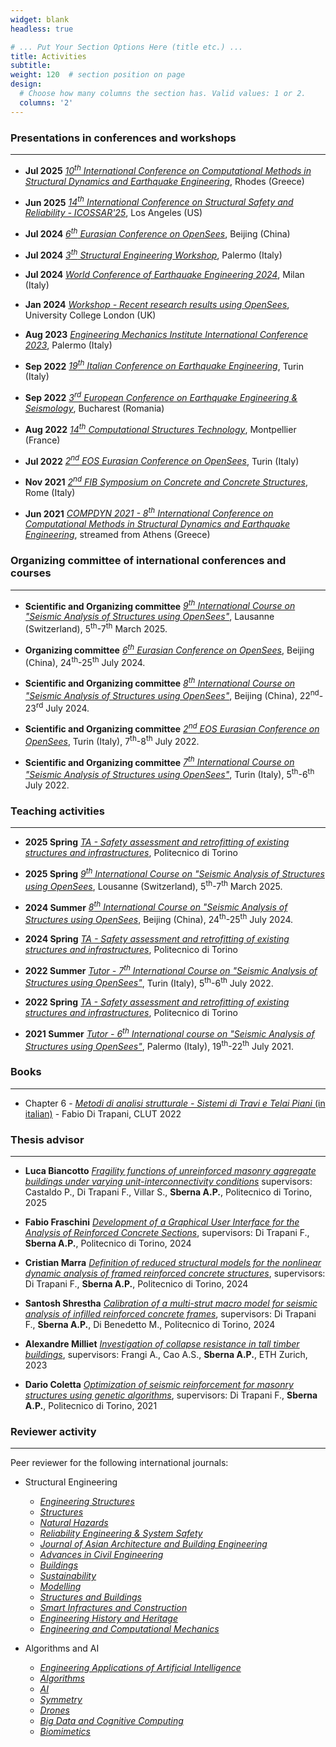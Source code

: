 ```yaml
---
widget: blank
headless: true

# ... Put Your Section Options Here (title etc.) ...
title: Activities
subtitle:
weight: 120  # section position on page
design:
  # Choose how many columns the section has. Valid values: 1 or 2.
  columns: '2'
---
```




### Presentations in conferences and workshops
---

* **Jul 2025** [*10<sup>th</sup> International Conference on Computational Methods in Structural Dynamics and Earthquake Engineering*](/uploads/certificate_presentation_compdyn_2025.pdf), Rhodes (Greece)

* **Jun 2025** [*14<sup>th</sup> International Conference on Structural Safety and Reliability - ICOSSAR'25*](https://www.icossar2025.org/), Los Angeles (US)

* **Jul 2024** [*6<sup>th</sup> Eurasian Conference on OpenSees*](https://www.eurasianopensees.com/beijing-2024/), Beijing (China)

* **Jul 2024** [*3<sup>th</sup> Structural Engineering Workshop*](/uploads/flyer_3rd_structural_engineering_workshop.pdf), Palermo (Italy)

* **Jul 2024** [*World Conference of Earthquake Engineering 2024*](https://www.wcee2024.it/), Milan (Italy)

* **Jan 2024** [*Workshop - Recent research results using OpenSees*](https://www.linkedin.com/feed/update/urn:li:activity:7149133331433947136), University College London (UK)

* **Aug 2023** [*Engineering Mechanics Institute International Conference 2023*](https://emi2023ic.com/), Palermo (Italy)

* **Sep 2022** [*19<sup>th</sup> Italian Conference on Earthquake Engineering*](http://convegno.anidis.it/index.php/anidis/2022), Turin (Italy)

* **Sep 2022** [*3<sup>rd</sup> European Conference on Earthquake Engineering & Seismology*](https://3ecees.ro/), Bucharest (Romania)

* **Aug 2022** [*14<sup>th</sup> Computational Structures Technology*](https://www.cstconference.com/), Montpellier (France)

* **Jul 2022** [*2<sup>nd</sup> EOS Eurasian Conference on OpenSees*](https://eosd2022.weebly.com/), Turin (Italy)

* **Nov 2021** [*2<sup>nd</sup> FIB Symposium on Concrete and Concrete Structures*](http://fibitaliayoung.it/index.php/symposium-2021-english-version/), Rome (Italy)

* **Jun 2021** [*COMPDYN 2021 - 8<sup>th</sup> International Conference on Computational Methods in Structural Dynamics and Earthquake Engineering*](https://2021.compdyn.org/), streamed from Athens (Greece)





### Organizing committee of international conferences and courses
---

* **Scientific and Organizing committee** [*9<sup>th</sup> International Course on "Seismic Analysis of Structures using OpenSees"*](https://www.eurasianopensees.com/os-courses/9th-international-course/), Lausanne (Switzerland), 5<sup>th</sup>-7<sup>th</sup> March 2025.

* **Organizing committee** [*6<sup>th</sup> Eurasian Conference on OpenSees*](https://www.eurasianopensees.com/beijing-2024/), Beijing (China), 24<sup>th</sup>-25<sup>th</sup> July 2024.

* **Scientific and Organizing committee** [*8<sup>th</sup> International Course on "Seismic Analysis of Structures using OpenSees"*](https://www.eurasianopensees.com/eos-course-2024/), Beijing (China), 22<sup>nd</sup>-23<sup>rd</sup> July 2024.

* **Scientific and Organizing committee** [*2<sup>nd</sup> EOS Eurasian Conference on OpenSees*](https://eosd2022.weebly.com/), Turin (Italy), 7<sup>th</sup>-8<sup>th</sup> July 2022.

* **Scientific and Organizing committee** [*7<sup>th</sup> International Course on "Seismic Analysis of Structures using OpenSees"*](https://international.polito.it/catalogue/summer_schools/2022/seismic_analysis_of_structures_using_opensees_summer_school_7th_edition), Turin (Italy), 5<sup>th</sup>-6<sup>th</sup> July 2022.






### Teaching activities
---

* **2025 Spring** [*TA - Safety assessment and retrofitting of existing structures and infrastructures*](https://didattica.polito.it/pls/portal30/gap.pkg_guide.viewGap?p_cod_ins=01UDLVA&p_a_acc=2025&p_header=S&p_lang=IT&multi=N), Politecnico di Torino

* **2025 Spring** [*9<sup>th</sup> International Course on "Seismic Analysis of Structures using OpenSees*](https://www.eurasianopensees.com/os-courses/9th-international-course/), Lousanne (Switzerland), 5<sup>th</sup>-7<sup>th</sup> March 2025.

* **2024 Summer** [*8<sup>th</sup> International Course on "Seismic Analysis of Structures using OpenSees*](https://www.eurasianopensees.com/eos-course-2024/), Beijing (China), 24<sup>th</sup>-25<sup>th</sup> July 2024.

* **2024 Spring** [*TA - Safety assessment and retrofitting of existing structures and infrastructures*](https://didattica.polito.it/pls/portal30/gap.pkg_guide.viewGap?p_cod_ins=01UDLVA&p_a_acc=2024&p_header=S&p_lang=IT&multi=N), Politecnico di Torino

* **2022 Summer** [*Tutor - 7<sup>th</sup> International Course on "Seismic Analysis of Structures using OpenSees"*](https://international.polito.it/catalogue/summer_schools/2022/seismic_analysis_of_structures_using_opensees_summer_school_7th_edition), Turin (Italy), 5<sup>th</sup>-6<sup>th</sup> July 2022.

* **2022 Spring** [*TA - Safety assessment and retrofitting of existing structures and infrastructures*](https://didattica.polito.it/pls/portal30/gap.pkg_guide.viewGap?p_cod_ins=01UDLMX&p_a_acc=2022), Politecnico di Torino

* **2021 Summer** [*Tutor - 6<sup>th</sup> International course on "Seismic Analysis of Structures using OpenSees"*](https://www.researchgate.net/profile/Giovanni-Minafo/project/6th-International-Course-on-Seismic-Analysis-of-Structures-using-OpenSees-Finite-element-based-framework-and-civil-engineering-University-of-Palermo/attachment/60cddd7f6160740001e41d10/AS:1036382780792833@1624104318985/download/Progr_OpenSees2021_Palermo_def.pdf?context=ProjectUpdatesLog), Palermo (Italy), 19<sup>th</sup>-22<sup>th</sup> July 2021.


### Books
---

* Chapter 6 - [*Metodi di analisi strutturale - Sistemi di Travi e Telai Piani* (in italian)](https://www.clut.it/ita/architettura-ingegneria-civile-edile-urbanistica-museografia/-/metodi-di-analisi-strutturale-sistemi-di-travi-e-telai-piani/503.html) - Fabio Di Trapani, CLUT 2022 




### Thesis advisor
---

* **Luca Biancotto** [*Fragility functions of unreinforced masonry aggregate buildings under varying unit-interconnectivity conditions*](https://webthesis.biblio.polito.it/34801/1/tesi.pdf) supervisors: Castaldo P., Di Trapani F., Villar S., **Sberna A.P.**, Politecnico di Torino, 2025

* **Fabio Fraschini** [*Development of a Graphical User Interface for the Analysis of Reinforced Concrete Sections*](https://github.com/AntonioSberna/RC-Section-Flex-GUI), supervisors: Di Trapani F., **Sberna A.P.**, Politecnico di Torino, 2024

* **Cristian Marra** [*Definition of reduced structural models for the nonlinear dynamic analysis of framed reinforced concrete structures*](https://webthesis.biblio.polito.it/31432/), supervisors: Di Trapani F., **Sberna A.P.**, Politecnico di Torino, 2024

* **Santosh Shrestha** [*Calibration of a multi-strut macro model for seismic analysis of infilled reinforced concrete frames*](https://webthesis.biblio.polito.it/30754/), supervisors: Di Trapani F., **Sberna A.P.**, Di Benedetto M., Politecnico di Torino, 2024

* **Alexandre Milliet** [*Investigation of collapse resistance in tall timber buildings*](https://frangi.ibk.ethz.ch/de/forschung/reliability-of-glued-laminated-timber/robustness_highrise.html), supervisors: Frangi A., Cao A.S., **Sberna A.P.**, ETH Zurich, 2023

* **Dario Coletta** [*Optimization of seismic reinforcement for masonry structures using genetic algorithms*](https://webthesis.biblio.polito.it/20663/), supervisors: Di Trapani F., **Sberna A.P.**, Politecnico di Torino, 2021 


### Reviewer activity
---
Peer reviewer for the following international journals:

- Structural Engineering
  - [*Engineering Structures*](https://www.sciencedirect.com/journal/engineering-structures)
  - [*Structures*](https://www.sciencedirect.com/journal/structures)
  - [*Natural Hazards*](https://link.springer.com/journal/11069)
  - [*Reliability Engineering & System Safety*](https://www.sciencedirect.com/journal/reliability-engineering-and-system-safety)
  - [*Journal of Asian Architecture and Building Engineering*](https://www.tandfonline.com/journals/tabe20)
  - [*Advances in Civil Engineering*](https://www.hindawi.com/journals/ace/)
  - [*Buildings*](https://www.mdpi.com/journal/buildings)
  - [*Sustainability*](https://www.mdpi.com/journal/sustainability)
  - [*Modelling*](https://www.mdpi.com/journal/modelling)
  - [*Structures and Buildings*](https://www.icevirtuallibrary.com/toc/jstbu/current)
  - [*Smart Infractures and Construction*](https://www.emeraldgrouppublishing.com/journal/jsmic)
  - [*Engineering History and Heritage*](https://www.emeraldgrouppublishing.com/journal/jenhh)
  - [*Engineering and Computational Mechanics*](https://www.emeraldgrouppublishing.com/journal/jencm)


- Algorithms and AI
  - [*Engineering Applications of Artificial Intelligence*](https://www.sciencedirect.com/journal/engineering-applications-of-artificial-intelligence)
  - [*Algorithms*](https://www.mdpi.com/journal/algorithms)
  - [*AI*](https://www.mdpi.com/journal/ai)
  - [*Symmetry*](https://www.mdpi.com/journal/Symmetry)
  - [*Drones*](https://www.mdpi.com/journal/drones)
  - [*Big Data and Cognitive Computing*](https://www.mdpi.com/journal/BDCC)
  - [*Biomimetics*](https://www.mdpi.com/journal/biomimetics)